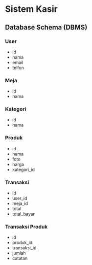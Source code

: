 # Sistem Kasir

## Database Schema (DBMS)

### User

-   id
-   nama
-   email
-   telfon

### Meja

-   id
-   nama

### Kategori

-   id
-   nama

### Produk

-   id
-   nama
-   foto
-   harga
-   kategori_id

### Transaksi

-   id
-   user_id
-   meja_id
-   total
-   total_bayar

### Transaksi Produk

-   id
-   produk_id
-   transaksi_id
-   jumlah
-   catatan
